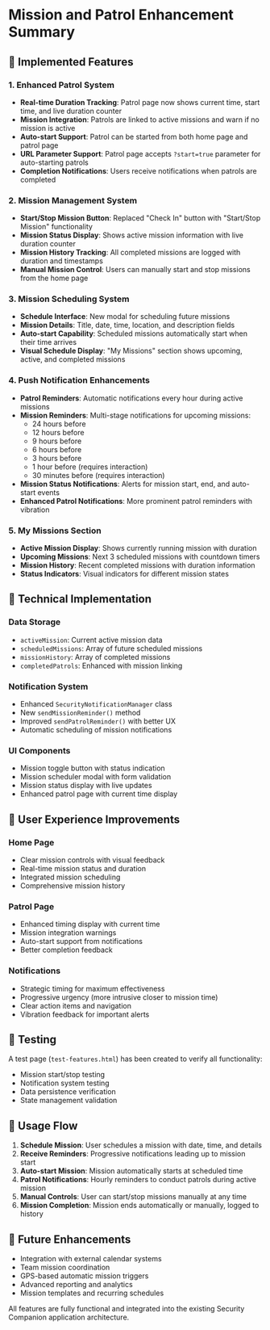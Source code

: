 # Mission and Patrol Enhancement Summary

## 🚀 Implemented Features

### 1. Enhanced Patrol System
- **Real-time Duration Tracking**: Patrol page now shows current time, start time, and live duration counter
- **Mission Integration**: Patrols are linked to active missions and warn if no mission is active
- **Auto-start Support**: Patrol can be started from both home page and patrol page
- **URL Parameter Support**: Patrol page accepts `?start=true` parameter for auto-starting patrols
- **Completion Notifications**: Users receive notifications when patrols are completed

### 2. Mission Management System
- **Start/Stop Mission Button**: Replaced "Check In" button with "Start/Stop Mission" functionality
- **Mission Status Display**: Shows active mission information with live duration counter
- **Mission History Tracking**: All completed missions are logged with duration and timestamps
- **Manual Mission Control**: Users can manually start and stop missions from the home page

### 3. Mission Scheduling System
- **Schedule Interface**: New modal for scheduling future missions
- **Mission Details**: Title, date, time, location, and description fields
- **Auto-start Capability**: Scheduled missions automatically start when their time arrives
- **Visual Schedule Display**: "My Missions" section shows upcoming, active, and completed missions

### 4. Push Notification Enhancements
- **Patrol Reminders**: Automatic notifications every hour during active missions
- **Mission Reminders**: Multi-stage notifications for upcoming missions:
  - 24 hours before
  - 12 hours before
  - 9 hours before
  - 6 hours before
  - 3 hours before
  - 1 hour before (requires interaction)
  - 30 minutes before (requires interaction)
- **Mission Status Notifications**: Alerts for mission start, end, and auto-start events
- **Enhanced Patrol Notifications**: More prominent patrol reminders with vibration

### 5. My Missions Section
- **Active Mission Display**: Shows currently running mission with duration
- **Upcoming Missions**: Next 3 scheduled missions with countdown timers
- **Mission History**: Recent completed missions with duration information
- **Status Indicators**: Visual indicators for different mission states

## 🔧 Technical Implementation

### Data Storage
- `activeMission`: Current active mission data
- `scheduledMissions`: Array of future scheduled missions
- `missionHistory`: Array of completed missions
- `completedPatrols`: Enhanced with mission linking

### Notification System
- Enhanced `SecurityNotificationManager` class
- New `sendMissionReminder()` method
- Improved `sendPatrolReminder()` with better UX
- Automatic scheduling of mission notifications

### UI Components
- Mission toggle button with status indication
- Mission scheduler modal with form validation
- Mission status display with live updates
- Enhanced patrol page with current time display

## 🎯 User Experience Improvements

### Home Page
- Clear mission controls with visual feedback
- Real-time mission status and duration
- Integrated mission scheduling
- Comprehensive mission history

### Patrol Page
- Enhanced timing display with current time
- Mission integration warnings
- Auto-start support from notifications
- Better completion feedback

### Notifications
- Strategic timing for maximum effectiveness
- Progressive urgency (more intrusive closer to mission time)
- Clear action items and navigation
- Vibration feedback for important alerts

## 🧪 Testing

A test page (`test-features.html`) has been created to verify all functionality:
- Mission start/stop testing
- Notification system testing
- Data persistence verification
- State management validation

## 📱 Usage Flow

1. **Schedule Mission**: User schedules a mission with date, time, and details
2. **Receive Reminders**: Progressive notifications leading up to mission start
3. **Auto-start Mission**: Mission automatically starts at scheduled time
4. **Patrol Notifications**: Hourly reminders to conduct patrols during active mission
5. **Manual Controls**: User can start/stop missions manually at any time
6. **Mission Completion**: Mission ends automatically or manually, logged to history

## 🔮 Future Enhancements

- Integration with external calendar systems
- Team mission coordination
- GPS-based automatic mission triggers
- Advanced reporting and analytics
- Mission templates and recurring schedules

All features are fully functional and integrated into the existing Security Companion application architecture.